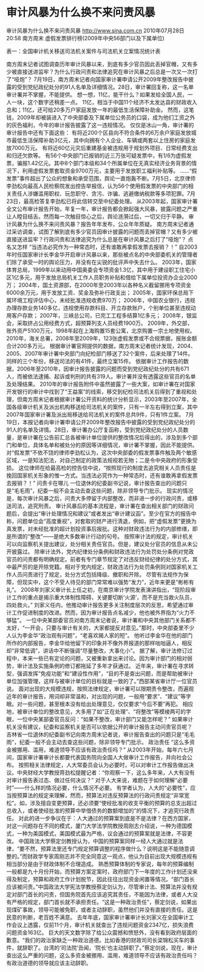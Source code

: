 # 审计风暴为什么换不来问责风暴

审计风暴为什么换不来问责风暴
http://www.sina.com.cn  2010年07月28日20:58  南方周末
虚假发票排行榜(2009年中央56部门以及下属单位)

表一：全国审计机关移送司法机关案件与司法机关立案情况统计表

南方周末记者试图调查历年审计风暴以来，到底有多少官员因此丢掉官帽，又有多少被直接送进监牢？为什么行政问责和法律追究在审计风暴之后总是一次又一次打了“哑炮”？
7月19日，南方周末记者向国家审计署申请公开2009年整改报告中披露的受到党纪政纪处分的91人名单及详细情况。28日，审计署回复称，这一名单审计署并不掌握，不能提供。
想一想，11亿，能干什么？如果发给全国人民，一人一块，这个数字还稍差一点。
11亿，相当于中国11个经济不太发达县的财政收入总和；11亿，还可给20多万户家庭发放一年的最低生活保障补助金。
然而，这笔钱，2009年却被装进入了中央部委及下属单位公务员的口袋，成为他们工资之外的灰色福利，今年的审计报告披露了这一违规情况。
仅仅是冰山一角，审计署的审计报告中还有下面这些：
有将近200个区县向不符合条件的6万余户家庭发放城市最低生活保障补助3亿元，其中向拥有个人企业、车辆或两套以上住房的家庭发放7000万元。
有将近60亿元灾后重建基金被违规用于规划外项目、日常经费支出和归还欠款等。
有56个中央部门已报销的近三万张可疑发票中，有1/6为虚假发票，骗报1.42亿元。其中8个部门本级和34个所属单位在无真实经济业务背景的情况下，利用虚假发票套取资金9700万元，主要用于发放职工福利补贴等。
……“假发票”事件超出了公众的想象和承受范围，舆论一直炮轰不断。7月5日，北京律师李劲松向最高人民检察院发出控告举报信，认为56个使用假发票的中央部门的相关责任人涉嫌滥用职权、玩忽职守、贪污、诈骗、逃避缴纳税款等多项犯罪。7月23日，最高检答复李劲松已将此信转交至中纪委处理。
从2003年起，国家审计署全文公布审计报告开始，年复一年，审计报告都会掀起强大风暴，披露问题之严重让人瞠目结舌。然而每一次触目惊心之后，舆论涟漪过后，一切又归于平静。
审计风暴为什么换不来问责风暴？报告年年发布，公众年年质疑。
南方周末记者通过采访调查，试图了解到底有多少官员因审计披露的问题而丢掉官帽？又有多少被直接送进监牢？行政问责和法律追究为什么总是在审计风暴之后打了“哑炮”？
点名又怎样
“当违法必究作为一种常态时，还有谁敢再拿假发票去报销？！”
自2003年时任国家审计长李金华开启审计风暴以来，那些被点名的中央部委机关的管理者们除了承受一时的舆论压力，并没有在尖锐的批评声中失去什么。
2003年，国家体育总局，1999年以来动用中国奥委会专项资金1.3亿，其中用于建设职工住宅小区1亿多元，用于发放总局机关工作人员职务补贴和借给下属单位投资办企业2000万；
2004年，国土资源部，在2000年至2003年以各种名义截留挪用专项资金6000余万元，用于发放工资、奖金及弥补行政支出；
2005年，国家环保总局下属环境工程评估中心，未经批准违规收费970万；
2006年，中国农业银行，违规办理存款业务140多亿，违规使用存款科目、开立存款账户，个别单位甚至违规动用客户存款；
2007年，三峡总公司，已完工工程多结算1亿多元；
2008年，银监会，采取挤占公用经费方式，超预算列支人员经费1900万。
2009年，外交部，账外资产5100万元，1998年起在上海购置15套公寓，北京购置一宗土地使用权。
2010年，海关总署，2008年至2009年，123张虚假发票或不合规票据，报账金额合计200多万元。
根据审计署官网提供的数据，南方周末记者统计发现，2004、2005、2007年审计署中央部门向纪检部门移送了32个案件，后来处理了14件。同样的三个年份，移送司法的有41件，最终立案15件。
依据审计工作报告的数据，2006年至2010年，因审计报告披露的问题而受到党纪政纪处分的共有671人，而被依法逮捕、起诉或判刑的共有319人。审计署并没有透露这些官员的名单及处理结果。
2010年的审计报告附件中虽然披露了一些大案，如审计署在对国家开发银行的审计中找到了“王益案”的线索，移交到纪检司法机关后得到了重视和处理，但南方周末记者根据审计署公开资料的统计分析显示，2003年至2007年，全国各级审计机关及派出机构移送给司法机关的案件，只有一半左右得到立案，其中2007年国家审计署及派出局移送给司法机关的案件总共9件，只有1件立案。
7月19日，本报记者向审计署申请公开2009年整改报告中披露的受到党纪政纪处分的91人的名单及详情。28日，审计署办公厅复函称，受到党纪政纪处分的人员数量，是审计署在公告前汇总各被审计单位提供的整改情况后得出的，涉及到多个部门和单位，具体名单和被处分的原因等详细情况，审计署不掌握，因此不能提供。
对“假发票”不依不饶的律师李劲松认为，这次中央部委的假发票事件触及两个敏感区域，一是知法犯法，对自己制定的政策法规视若无物；二是令中央政府的形象受损。
这位律师在给最高检的控告信中说，“按照现行的制度去追究相关人员责任是挽回国家机关形象的惟一方式。当违法必究作为一种常态时，还有谁敢再拿假发票去报销？！”
问责卡在哪儿
一位退休的纪委副书记说，审计报告查出的问题只是“毛毛雨”，纪委一般不会主动去查这些问题，除非领导专门批示。
现实的情况是，每次审计风暴之后，问责大多停留于内部整改，而非进一步的行政问责，或移送司法，追究刑责。
审计风暴后的基本流程是，审计署在查出相关部门的财政问题后，会提出“审计处理情况和建议”或者发出“审计建议函”。至少在官方的报告中称，问题单位会“高度重视”，对套取的财产进行清退，例如，把“虚假发票”更换为真发票，对未经批准的超计划投资事后报批。这种对财政违法行为的内部修缮，即是所谓的“整改”——是绝大多数审计行动的句号。
按照审计法的规定，审计机关可以向监察机关提出建议，处分相关责任官员。但是，建议处分官员的信息从未公开披露过。
除审计法外，党内纪律处分条例和财政违法行为处罚处分条例对党政官员的问责都有明确规定。前者有专门章节规定了对违反财经纪律的处分方式，其中最严厉的是开除党籍。相对于党内规定，财政违法行为处罚条例则对国家机关工作人员问责进行了规定，处分方式包括降级、撤职和开除。
尽管有法规作为保障，但现实中，这个不受人待见的部门常常难以强势“发力”，近年来更是“彬彬有礼”。
2008年刘家义审计长上任之初，在南京审计学院发表演讲指出，“现阶段审计工作的重点是揭示重大体制性障碍，关键要切断‘火源’，而不是充当救火队员，四处救火。”
刘家义任内，他推动审计报告更多关注制度层次的反思，希望通过审计工作促进制度的改进。然而，因为审计报告点名减少，他也被外界指为“火力不够猛”。
一位中央某部委官员对南方周末记者说，审计署和中央其他部门关系都不太好，“一开会，只要与审计有关的，大家都提反对意见。”那时，中央部委里不少人认为李金华“政治观有问题”，“老喜欢揭人家的短”。
他听过李金华在他的部门所作的内部报告，李金华给他留下的印象并不像外界报道的那样咄咄逼人，相反却“非常低调”，讲话中不断强调“尽量整改，大事化小”。
据了解，审计法修订过程中，本来一些已有定论的问题，又被重新拿出来讨论。因为审计部门的相对弱势，审计法及实施条例的修订都拖延了多年才获通过。
近年来，审计署在寻求转型，强调发挥“免疫功能”和“建设性作用”，“目的不是查出问题，而是帮助被审计单位加强管理，这样与被审计单位的目标就是一致的了。”西部某省审计厅一位官员说。
面对出现的大规模违规，按照法律规定，审计署可以限期责令整改，而遍观近年的审计报告，用词却非常温和，对出现的问题，一般用“要求”、“建议”等字眼。对一些问题，甚至根本没有给出处理意见，仅仅要求“今后不要”再犯。
相应地，被审计单位的整改意见，大多用了如“正在处理”、“将整改”等模棱两可的字眼，一位中央某部委官员反问：“如果不整改，审计部门又能怎样呢？”
如果审计机关没有建议，纪委和监察机关是否可以依据公开的审计报告主动问责官员呢？
吉林省一位退休的纪委副书记向南方周末记者说，审计报告查出的问题只是“毛毛雨”，纪委一般不会主动去查这些问题，除非领导专门批示。
政治责任
“这么多资金被挪用、滥用，难道领导不应该有政治责任吗？”
从2003年开始，每年六七月间，国家审计署审计长都要代表国务院向全国人大做审计工作报告，并向社会公布。
按照相关法律规定，人大常委员会认为必要时，可以对审计工作报告做出决议。中央财经大学教授蒋劲松提醒记者：“你观察一下，这么多年来，人大有没有对审计报告表过态、做过任何决议？”
对于人大来说，难题在于如何理解“必要时”——什么样的情况必要，什么情况不必要。
有学者认为，人大的“必要性”，应当按预算法的规定来理解，然而，预算法对违反预算法的行政问责规定“非常宽松”。如，涉及擅自变更预算，还必须要“使经批准的收支平衡的预算的总支出超过总收入，或者使经批准的预算中举借债务的数额增加的”的情况下，才追究行政责任。
对此的进一步争议在于：人大通过的预算案到底是不是法律？在西方国家，对这一问题存在不同的模式，厦门大学法学院教授周刚志介绍说，一种为德国模式，一种为美国模式，美国模式最为严格，议会通过的预算案就是法律，不容更改。
中国政法大学蔡定剑教授认为，中国的预算案同样一经人大通过就是法律，“要不然，预算法里还专门规定预算调整的程序做什么？说明这是不能随意调整的。”而财政学专家周刚志并不完全同意这一观点，他认为目前出现大规模违规有相当部分是由于财政体制不合理造成。
熟悉预算体制的专家说，每年的预算编制一般都是九十月份开始，而预算方案定案时，政府部门下一年度的工作计划还没来得及制定，预算和政府工作计划脱节，因此往往出现资金闲置等情况。“部门首长应该被问责。”中国政法大学宪法学教授蔡定剑认为，尽管审计法、预算法并没有规定对部门首长的问责，但国务院首先应该追究其责任，不能因为法律，或者人大没有严格的规定，部门首长就不承担责任。“这是一种政治责任”，蔡定剑说，如果出现煤矿事故，领导可能被免职，或者主动辞职，虽然他们并没有直接的责任。这是民意的判断，老百姓不满意。
去年年底，国家审计署审计长刘家义在全国审计工作会议上透露，仅前11个月，审计机关就查出了违规问题资金2347亿，损失浪费问题资金163亿。
巨大的天文数字除了给公众震撼和愤怒外，没有看到政府层面的歉意。“我们的政治家缺乏一种政治道德。比如香港的财政司司长梁锦松买车的事件，就辞职了。台湾的‘司法院’丑闻，‘院长’也主动辞职了。”蔡定剑说，现在，审计查出这么严重的问题，这么多资金被挪用、滥用，难道领导不应该有政治责任吗？有政治道德的领导就应该主动辞职。

